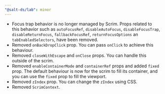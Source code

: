 ```yaml
---
"@salt-ds/lab": minor
---
```


- Focus trap behavior is no longer managed by Scrim. Props related to this behavior such as `autoFocusRef`, `disableAutoFocus`, `disableFocusTrap`, `disableReturnFocus`, `fallbackFocusRef`, `returnFocusOptions` an `tabEnabledSelectors`, have been removed.
- Removed `onBackDropClick` prop. You can pass `onClick` to achieve this behaviour.
- Removed `closeWithEscape` and `onClose` props. You can handle this outside of the scrim.
- Removed `enableContainerMode` and `containerRef` props and added `fixed` prop. The default behaviour is now for the scrim to fill its container, and you can use the `fixed` prop to fill the viewport.
- Removed `zIndex` prop. You can change the `zIndex` using CSS.
- Removed `ScrimContext`.